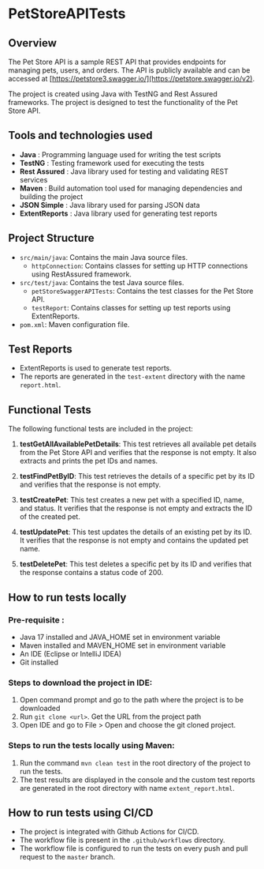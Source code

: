 # PetStoreAPITests

## Overview

The Pet Store API is a sample REST API that provides endpoints for managing pets, users, and orders. The API is publicly available and can be accessed at [https://petstore3.swagger.io/](https://petstore.swagger.io/v2).

The project is created using Java with TestNG and Rest Assured frameworks. The project is designed to test the functionality of the Pet Store API.

## Tools and technologies used

- **Java** : Programming language used for writing the test scripts
- **TestNG** : Testing framework used for executing the tests
- **Rest Assured** : Java library used for testing and validating REST services
- **Maven** : Build automation tool used for managing dependencies and building the project
- **JSON Simple** : Java library used for parsing JSON data
- **ExtentReports** : Java library used for generating test reports

## Project Structure

- `src/main/java`: Contains the main Java source files.
    - `httpConnection`: Contains classes for setting up HTTP connections using RestAssured framework.
- `src/test/java`: Contains the test Java source files.
    - `petStoreSwaggerAPITests`: Contains the test classes for the Pet Store API.
    - `testReport`: Contains classes for setting up test reports using ExtentReports.
- `pom.xml`: Maven configuration file.

## Test Reports
- ExtentReports is used to generate test reports.
- The reports are generated in the `test-extent` directory with the name `report.html`.

## Functional Tests

The following functional tests are included in the project:

1. **testGetAllAvailablePetDetails**: This test retrieves all available pet details from the Pet Store API and verifies that the response is not empty. It also extracts and prints the pet IDs and names.

2. **testFindPetByID**: This test retrieves the details of a specific pet by its ID and verifies that the response is not empty.

3. **testCreatePet**: This test creates a new pet with a specified ID, name, and status. It verifies that the response is not empty and extracts the ID of the created pet.

4. **testUpdatePet**: This test updates the details of an existing pet by its ID. It verifies that the response is not empty and contains the updated pet name.

5. **testDeletePet**: This test deletes a specific pet by its ID and verifies that the response contains a status code of 200.

## How to run tests locally
### Pre-requisite :
* Java 17 installed and JAVA_HOME set in environment variable
* Maven installed and MAVEN_HOME set in environment variable
* An IDE (Eclipse or IntelliJ IDEA)
* Git installed

### Steps to download the project in IDE:
1. Open command prompt and go to the path where the project is to be downloaded
2. Run `git clone <url>`. Get the URL from the project path
3. Open IDE and go to File > Open and choose the git cloned project.

### Steps to run the tests locally using Maven:
1. Run the command `mvn clean test` in the root directory of the project to run the tests.
2. The test results are displayed in the console and the custom test reports are generated in the root directory with name `extent_report.html`.

## How to run tests using CI/CD
* The project is integrated with Github Actions for CI/CD.
* The workflow file is present in the `.github/workflows` directory.
* The workflow file is configured to run the tests on every push and pull request to the `master` branch.